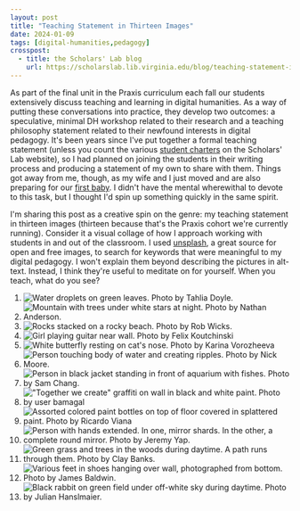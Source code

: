 ```yaml
---
layout: post
title: "Teaching Statement in Thirteen Images"
date: 2024-01-09
tags: [digital-humanities,pedagogy]
crosspost:
  - title: the Scholars' Lab blog
    url: https://scholarslab.lib.virginia.edu/blog/teaching-statement-in-thirteen-images
---
```

As part of the final unit in the Praxis curriculum each fall our students extensively discuss teaching and learning in digital humanities. As a way of putting these conversations into practice, they develop two outcomes: a speculative, minimal DH workshop related to their research and a teaching philosophy statement related to their newfound interests in digital pedagogy. It's been years since I've put together a formal teaching statement (unless you count the various [student charters](https://scholarslab.lib.virginia.edu/student-programs-charter/) on the Scholars' Lab website), so I had planned on joining the students in their writing process and producing a statement of my own to share with them. Things got away from me, though, as my wife and I just moved and are also preparing for our [first baby](https://www.youtube.com/watch?v=GEStsLJZhzo). I didn't have the mental wherewithal to devote to this task, but I thought I'd spin up something quickly in the same spirit.

I'm sharing this post as a creative spin on the genre: my teaching statement in thirteen images (thirteen because that's the Praxis cohort we're currently running). Consider it a visual collage of how I approach working with students in and out of the classroom. I used [unsplash](https://unsplash.com/), a great source for open and free images, to search for keywords that were meaningful to my digital pedagogy. I won't explain them beyond describing the pictures in alt-text. Instead, I think they're useful to meditate on for yourself. When you teach, what do you see?

1. ![Water droplets on green leaves. Photo by Tahlia Doyle.](https://images.unsplash.com/photo-1622364859318-1d023226eda1?q=80&w=2670&auto=format&fit=crop&ixlib=rb-4.0.3&ixid=M3wxMjA3fDB8MHxwaG90by1wYWdlfHx8fGVufDB8fHx8fA%3D%3D)
2. ![Mountain with trees under white stars at night. Photo by Nathan Anderson. ](https://images.unsplash.com/photo-1488866022504-f2584929ca5f?q=80&w=2662&auto=format&fit=crop&ixlib=rb-4.0.3&ixid=M3wxMjA3fDB8MHxwaG90by1wYWdlfHx8fGVufDB8fHx8fA%3D%3D)
3. ![Rocks stacked on a rocky beach. Photo by Rob Wicks.](https://images.unsplash.com/photo-1637919649104-c292cbbbd97b?q=80&w=2574&auto=format&fit=crop&ixlib=rb-4.0.3&ixid=M3wxMjA3fDB8MHxwaG90by1wYWdlfHx8fGVufDB8fHx8fA%3D%3D)
4. ![Girl playing guitar near wall. Photo by Felix Koutchinski](https://images.unsplash.com/photo-1527236102507-6e5ac2692925?q=80&w=2670&auto=format&fit=crop&ixlib=rb-4.0.3&ixid=M3wxMjA3fDB8MHxwaG90by1wYWdlfHx8fGVufDB8fHx8fA%3D%3D)
5. ![White butterfly resting on cat's nose. Photo by Karina Vorozheeva](https://images.unsplash.com/photo-1526336024174-e58f5cdd8e13?q=80&w=2574&auto=format&fit=crop&ixlib=rb-4.0.3&ixid=M3wxMjA3fDB8MHxwaG90by1wYWdlfHx8fGVufDB8fHx8fA%3D%3D)
6. ![Person touching body of water and creating ripples. Photo by Nick Moore.](https://images.unsplash.com/photo-1542032489-6765cd412be0?q=80&w=2000&auto=format&fit=crop&ixlib=rb-4.0.3&ixid=M3wxMjA3fDB8MHxwaG90by1wYWdlfHx8fGVufDB8fHx8fA%3D%3D)
7. ![Person in black jacket standing in front of aquarium with fishes. Photo by Sam Chang.](https://images.unsplash.com/photo-1598893182886-9ec56612e71f?q=80&w=2574&auto=format&fit=crop&ixlib=rb-4.0.3&ixid=M3wxMjA3fDB8MHxwaG90by1wYWdlfHx8fGVufDB8fHx8fA%3D%3D)
8. !["Together we create" graffiti on wall in black and white paint. Photo by user bamagal](https://images.unsplash.com/photo-1468421870903-4df1664ac249?q=80&w=2662&auto=format&fit=crop&ixlib=rb-4.0.3&ixid=M3wxMjA3fDB8MHxwaG90by1wYWdlfHx8fGVufDB8fHx8fA%3D%3D)
9. ![Assorted colored paint bottles on top of floor covered in splattered paint. Photo by Ricardo Viana](https://images.unsplash.com/photo-1466784828399-9a9921e8bdfd?q=80&w=2670&auto=format&fit=crop&ixlib=rb-4.0.3&ixid=M3wxMjA3fDB8MHxwaG90by1wYWdlfHx8fGVufDB8fHx8fA%3D%3D)
10. ![Person with hands extended. In one, mirror shards. In the other, a complete round mirror. Photo by Jeremy Yap.](https://images.unsplash.com/photo-1575431330845-27b7771cc6c7?q=80&w=2574&auto=format&fit=crop&ixlib=rb-4.0.3&ixid=M3wxMjA3fDB8MHxwaG90by1wYWdlfHx8fGVufDB8fHx8fA%3D%3D)
11. ![Green grass and trees in the woods during daytime. A path runs through them. Photo by Clay Banks.](https://images.unsplash.com/photo-1594048023785-02c76ee32c10?q=80&w=2640&auto=format&fit=crop&ixlib=rb-4.0.3&ixid=M3wxMjA3fDB8MHxwaG90by1wYWdlfHx8fGVufDB8fHx8fA%3D%3D)
12. ![Various feet in shoes hanging over wall, photographed from bottom. Photo by James Baldwin.](https://images.unsplash.com/photo-1496516348160-24b35a31856f?q=80&w=2574&auto=format&fit=crop&ixlib=rb-4.0.3&ixid=M3wxMjA3fDB8MHxwaG90by1wYWdlfHx8fGVufDB8fHx8fA%3D%3D)
13. ![Black rabbit on green field under off-white sky during daytime. Photo by Julian Hanslmaier.](https://images.unsplash.com/photo-1604508723572-9d70e99300c4?q=80&w=2670&auto=format&fit=crop&ixlib=rb-4.0.3&ixid=M3wxMjA3fDB8MHxwaG90by1wYWdlfHx8fGVufDB8fHx8fA%3D%3DQ)
